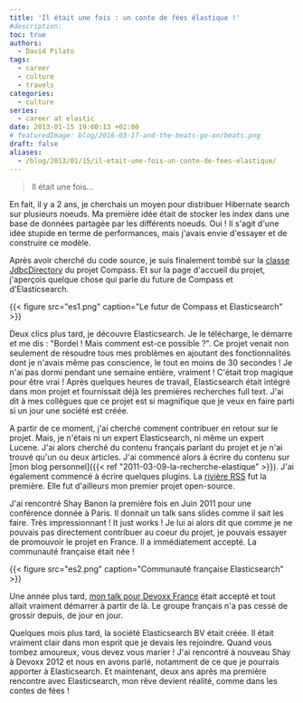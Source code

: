 ```yaml
---
title: 'Il était une fois : un conte de fées élastique !'
#description: 
toc: true
authors:
  - David Pilato
tags:
  - career
  - culture
  - travels
categories:
  - culture
series:
  - career at elastic
date: 2013-01-15 19:00:13 +02:00
# featuredImage: blog/2016-03-17-and-the-beats-go-on/beats.png
draft: false
aliases:
  - /blog/2013/01/15/il-etait-une-fois-un-conte-de-fees-elastique/
---
```


> Il était une fois...

En fait, il y a 2 ans, je cherchais un moyen pour distribuer Hibernate search sur plusieurs noeuds. Ma première idée était de stocker les index dans une base de données partagée par les différents noeuds. Oui ! Il s'agit d'une idée stupide en terme de performances, mais j'avais envie d'essayer et de construire ce modèle.

Après avoir cherché du code source, je suis finalement tombé sur la [classe JdbcDirectory](http://www.compass-project.org/docs/2.0.1/api/org/apache/lucene/store/jdbc/JdbcDirectory.html) du projet Compass. Et sur la page d'accueil du projet, j'aperçois quelque chose qui parle du future de Compass et d'Elasticsearch.

{{< figure src="es1.png" caption="Le futur de Compass et Elasticsearch" >}}

<!-- more -->

Deux clics plus tard, je découvre Elasticsearch. Je le télécharge, le démarre et me dis : "Bordel ! Mais comment est-ce possible ?". Ce projet venait non seulement de résoudre tous mes problèmes en ajoutant des fonctionnalités dont je n'avais même pas conscience, le tout en moins de 30 secondes ! Je n'ai pas dormi pendant une semaine entière, vraiment ! C'était trop magique pour être vrai ! Après quelques heures de travail, Elasticsearch était intégré dans mon projet et fournissait déjà les premières recherches full text. J'ai dit à mes collègues que ce projet est si magnifique que je veux en faire parti si un jour une société est créée.

A partir de ce moment, j'ai cherché comment contribuer en retour sur le projet. Mais, je n'étais ni un expert Elasticsearch, ni même un expert Lucene. J'ai alors cherché du contenu français parlant du projet et je n'ai trouvé qu'un ou deux articles. J'ai commencé alors à écrire du contenu sur [mon blog personnel]({{< ref "2011-03-09-la-recherche-elastique" >}}). J'ai également commencé à écrire quelques plugins. La [rivière RSS](http://david.pilato.fr/rssriver/) fut la première. Elle fut d'ailleurs mon premier projet open-source.

J'ai rencontré Shay Banon la première fois en Juin 2011 pour une conférence donnée à Paris. Il donnait un talk sans slides comme il sait les faire. Très impressionnant ! It just works ! Je lui ai alors dit que comme je ne pouvais pas directement contribuer au coeur du projet, je pouvais essayer de promouvoir le projet en France. Il a immédiatement accepté. La communauté française était née !

{{< figure src="es2.png" caption="Communauté française Elasticsearch" >}}

Une année plus tard, [mon talk pour Devoxx France](http://www.devoxx.com/display/FR12/ElasticSearch+++moteur+de+recherche+NoSQL+REST+JSON+taille+pour+le+cloud) était accepté et tout allait vraiment démarrer à partir de là. Le groupe français n'a pas cessé de grossir depuis, de jour en jour.

Quelques mois plus tard, la société Elasticsearch BV était créée. Il était vraiment clair dans mon esprit que je devais les rejoindre. Quand vous tombez amoureux, vous devez vous marier ! J'ai rencontré à nouveau Shay à Devoxx 2012 et nous en avons parlé, notamment de ce que je pourrais apporter à Elasticsearch. Et maintenant, deux ans après ma première rencontre avec Elasticsearch, mon rêve devient réalité, comme dans les contes de fées !
